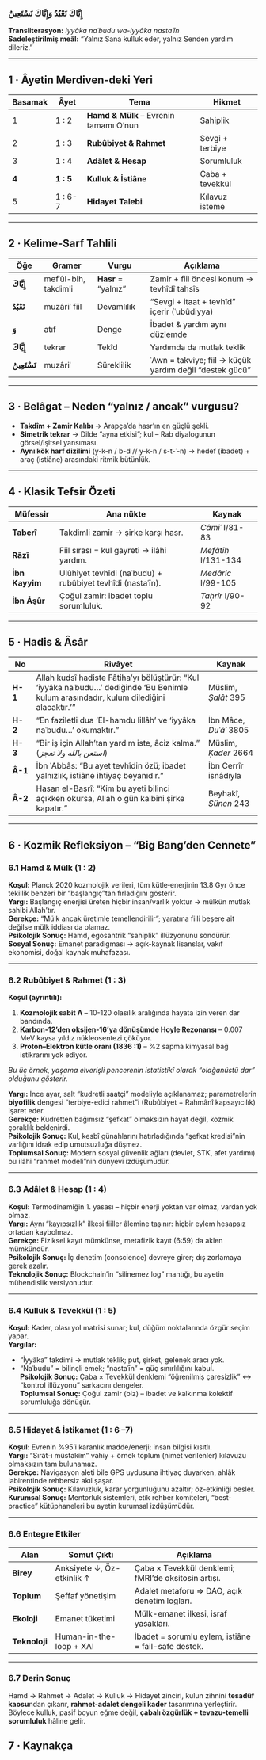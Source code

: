 ### إِيَّاكَ نَعْبُدُ وَإِيَّاكَ نَسْتَعِينُ  
**Transliterasyon:** *iyyâka naʿbudu wa-iyyâka nastaʿīn*  
**Sadel­eş­tiril­miş meâl:** “Yalnız Sana kulluk eder, yalnız Senden yardım dileriz.”

---

## 1 · Âyetin Merdiven-deki Yeri  

| Basamak | Âyet | Tema | Hikmet |
|---------|------|------|--------|
| 1 | 1 : 2 | **Hamd & Mülk** – Evrenin tamamı O’nun | Sahiplik |
| 2 | 1 : 3 | **Rubûbiyet & Rahmet** | Sevgi + terbiye |
| 3 | 1 : 4 | **Adâlet & Hesap** | Sorumluluk |
| **4** | **1 : 5** | **Kulluk & İstiâne** | Çaba + tevekkül |
| 5 | 1 : 6-7 | **Hidayet Talebi** | Kılavuz isteme |

---

## 2 · Kelime-Sarf Tahlili  

| Öğe | Gramer | Vurgu | Açıklama |
|-----|--------|-------|----------|
| **إِيَّاكَ** | mefʿûl-bih, takdimli | **Hasr** = “yalnız” | Zamir + fiil öncesi konum -> tevhîdî tahsîs |
| **نَعْبُدُ** | muzâriʿ fiil | Devamlılık | “Sevgi + itaat + tevhîd” içerir (ʿubûdiyya) |
| **وَ** | atıf | Denge | İbadet & yardım aynı düzlemde |
| **إِيَّاكَ** | tekrar | Tekîd | Yardımda da mutlak teklik |
| **نَسْتَعِينُ** | muzâriʿ | Süreklilik | ʿAwn = takviye; fiil → küçük yardım değil “destek gücü” |

---

## 3 · Belâgat – Neden “yalnız / ancak” vurgusu?  

- **Takdîm + Zamir Kalıbı** → Arapça’da hasr’ın en güçlü şekli.  
- **Simetrik tekrar** → Dilde “ayna etkisi”; kul – Rab diyalogunun görsel/işitsel yansıması.  
- **Aynı kök harf dizilimi** (y-k-n / b-d // y-k-n / s-t-ʿ-n) → hedef (ibadet) + araç (istiâne) arasındaki ritmik bütünlük.

---

## 4 · Klasik Tefsir Özeti  

| Müfessir | Ana nükte | Kaynak |
|----------|-----------|--------|
| **Taberî** | Takdimli zamir → şirke karşı hasr. | *Câmiʿ* I/81-83 |
| **Râzî** | Fiil sırası = kul gayreti → ilâhî yardım. | *Mefâtîḥ* I/131-134 |
| **İbn Kayyim** | Ulûhiyet tevhîdi (naʿbudu) + rubûbiyet tevhîdi (nastaʿīn). | *Medâric* I/99-105 |
| **İbn Âşûr** | Çoğul zamir: ibadet toplu sorumluluk. | *Taḥrîr* I/90-92 |

---

## 5 · Hadis & Âsâr  

| No | Rivâyet | Kaynak |
|----|---------|--------|
| **H-1** | Allah kudsî hadiste Fâtiha’yı bölüştürür: “Kul ‘iyyâka naʿbudu…’ dediğinde ‘Bu Benimle kulum arasındadır, kulum dilediğini alacaktır.’” | Müslim, *Ṣalât* 395 |
| **H-2** | “En faziletli dua ‘El-hamdu lillâh’ ve ‘iyyâka naʿbudu…’ okumaktır.” | İbn Mâce, *Duʿāʾ* 3805 |
| **H-3** | “Bir iş için Allah’tan yardım iste, âciz kalma.” (*استعن بالله ولا تعجز*) | Müslim, *Ḳader* 2664 |
| **Â-1** | İbn ʿAbbâs: “Bu ayet tevhîdin özü; ibadet yalnızlık, istiâne ihtiyaç beyanıdır.” | İbn Cerrîr isnâdıyla |
| **Â-2** | Hasan el-Basrî: “Kim bu ayeti bilinci açıkken okursa, Allah o gün kalbini şirke kapatır.” | Beyhakî, *Sünen* 243 |

---

## 6 · Kozmik Refleksiyon – “Big Bang’den Cennete”

### 6.1 Hamd & Mülk (1 : 2)  
**Koşul:** Planck 2020 kozmolojik verileri, tüm kütle‐enerjinin 13.8 Gyr önce tekillik benzeri bir “başlangıç”tan fırladığını gösterir.  
**Yargı:** Başlangıç enerjisi üreten hiçbir insan/varlık yoktur → mülkün mutlak sahibi Allah’tır.  
**Gerekçe:** “Mülk ancak üretimle temellendirilir”; yaratma fiili beşere ait değilse mülk iddiası da olamaz.  
**Psikolojik Sonuç:** Hamd, egosantrik “sahiplik” illüzyonunu söndürür.  
**Sosyal Sonuç:** Emanet paradigması → açık-kaynak lisanslar, vakıf ekonomisi, doğal kaynak muhafazası.

---

### 6.2 Rubûbiyet & Rahmet (1 : 3)  
**Koşul (ayrıntılı):**  
1. **Kozmolojik sabit Λ** – 10-120 olasılık aralığında hayata izin veren dar bandında.  
2. **Karbon-12’den oksijen-16’ya dönüşümde Hoyle Rezonansı** – 0.007 MeV kaysa yıldız nükleosentezi çöküyor.  
3. **Proton–Elektron kütle oranı (1836 :1)** – %2 sapma kimyasal bağ istikrarını yok ediyor.  

*Bu üç örnek, yaşama elverişli pencerenin istatistikî olarak “olağanüstü dar” olduğunu gösterir.*  

**Yargı:** İnce ayar, salt “kudretli saatçi” modeliyle açıklanamaz; parametrelerin **biyofilik** dengesi “terbiye-edici rahmet”i (Rubûbiyet + Rahmânî kapsayıcılık) işaret eder.  
**Gerekçe:** Kudretten bağımsız “şefkat” olmaksızın hayat değil, kozmik çoraklık beklenirdi.  
**Psikolojik Sonuç:** Kul, kesbî günahlarını hatırladığında “şefkat kredisi”nin varlığını idrak edip umutsuzluğa düşmez.  
**Toplumsal Sonuç:** Modern sosyal güvenlik ağları (devlet, STK, afet yardımı) bu ilâhî “rahmet modeli”nin dünyevî izdüşümüdür.

---

### 6.3 Adâlet & Hesap (1 : 4)  
**Koşul:** Termodinamiğin 1. yasası – hiçbir enerji yoktan var olmaz, vardan yok olmaz.  
**Yargı:** Aynı “kayıpsızlık” ilkesi fiiller âlemine taşınır: hiçbir eylem hesapsız ortadan kaybolmaz.  
**Gerekçe:** Fiziksel kayıt mümkünse, metafizik kayıt (6:59) da aklen mümkündür.  
**Psikolojik Sonuç:** İç denetim (conscience) devreye girer; dış zorlamaya gerek azalır.  
**Teknolojik Sonuç:** Blockchain’in “silinemez log” mantığı, bu ayetin mühendislik versiyonudur.

---

### 6.4 Kulluk & Tevekkül (1 : 5)  
**Koşul:** Kader, olası yol matrisi sunar; kul, düğüm noktalarında özgür seçim yapar.  
**Yargılar:**  
- “İyyâka” takdimi → mutlak teklik; put, şirket, gelenek aracı yok.  
- “Naʿbudu” = bilinçli emek; “nastaʿīn” = güç sınırlılığını kabul.  
**Psikolojik Sonuç:** Çaba × Tevekkül denklemi “öğrenilmiş çaresizlik” ↔ “kontrol illüzyonu” sarkacını dengeler.  
**Toplumsal Sonuç:** Çoğul zamir (biz) – ibadet ve kalkınma kolektif sorumluluğa dönüşür.

---

### 6.5 Hidayet & İstikamet (1 : 6 –7)  
**Koşul:** Evrenin %95’i karanlık madde/enerji; insan bilgisi kısıtlı.  
**Yargı:** “Sırât-ı müstakîm” vahiy + örnek toplum (nimet verilenler) kılavuzu olmaksızın tam bulunamaz.  
**Gerekçe:** Navigasyon aleti bile GPS uydusuna ihtiyaç duyarken, ahlâk labirentinde rehbersiz akıl şaşar.  
**Psikolojik Sonuç:** Kılavuzluk, karar yorgunluğunu azaltır; öz-etkinliği besler.  
**Kurumsal Sonuç:** Mentorluk sistemleri, etik rehber komiteleri, “best-practice” kütüphaneleri bu ayetin kurumsal izdüşümüdür.

---

### 6.6 Entegre Etkiler  

| Alan | Somut Çıktı | Açıklama |
|------|-------------|----------|
| **Birey** | Anksiyete ↓, Öz-etkinlik ↑ | Çaba × Tevekkül denklemi; fMRI’de oksitosin artışı. |
| **Toplum** | Şeffaf yönetişim | Adalet metaforu ⇒ DAO, açık denetim logları. |
| **Ekoloji** | Emanet tüketimi | Mülk-emanet ilkesi, israf yasakları. |
| **Teknoloji** | Human-in-the-loop + XAI | İbadet = sorumlu eylem, istiâne = fail-safe destek. |

---

### 6.7 Derin Sonuç  
Hamd → Rahmet → Adalet → Kulluk → Hidayet zinciri, kulun zihnini **tesadüf kaosu**ndan çıkarır, **rahmet-adalet dengeli kader** tasarımına yerleştirir. Böylece kulluk, pasif boyun eğme değil, **çabalı özgürlük + tevazu-temelli sorumluluk** hâline gelir.

## 7 · Kaynakça  

[^1]: İbn Cerîr et-Taberî, *Câmiʿu’l-Beyân*, I/81-83.  
[^2]: Fakhr Râzî, *Mefâtîḥu’l-ġayb*, I/131-134.  
[^3]: İbn Kayyim, *Medâricu’s-Sâlikîn*, I/99-105.  
[^4]: İbn Âşûr, *Taḥrîr wa-Tanwîr*, I/90-92.  
[^5]: Müslim, *Ṣalât* 395.  
[^6]: İbn Mâce, *Duʿāʾ* 3805.  
[^7]: Müslim, *Ḳader* 2664.  
[^8]: Beyhakî, *Sünen-i Kübrâ*, 243.  


